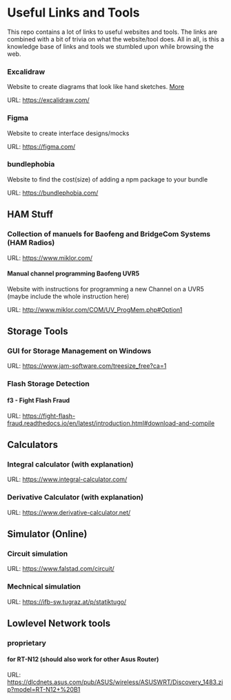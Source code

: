 # Useful Links and Tools

This repo contains a lot of links to useful websites and tools.
The links are combined with a bit of trivia on what the website/tool
does. All in all, is this a knowledge base of links and tools
we stumbled upon while browsing the web.


### Excalidraw

Website to create diagrams that look like hand sketches. [More](https://github.com/Hackertreff-Reutte/useful-links-and-tools/blob/main/drawing/excalidraw.md)

URL: https://excalidraw.com/


### Figma

Website to create interface designs/mocks

URL: https://figma.com/


### bundlephobia

Website to find the cost(size) of adding a npm package to your bundle

URL: https://bundlephobia.com/

## HAM Stuff

### Collection of manuels for Baofeng and BridgeCom Systems  (HAM Radios)

URL: https://www.miklor.com/

#### Manual channel programming Baofeng UVR5

Website with instructions for programming a new Channel on a UVR5 (maybe include the whole instruction here)

URL: http://www.miklor.com/COM/UV_ProgMem.php#Option1

## Storage Tools

### GUI for Storage Management on Windows 

URL: https://www.jam-software.com/treesize_free?ca=1

### Flash Storage Detection

#### f3 - Fight Flash Fraud
URL: https://fight-flash-fraud.readthedocs.io/en/latest/introduction.html#download-and-compile

## Calculators

### Integral calculator (with explanation)

URL: https://www.integral-calculator.com/

### Derivative Calculator (with explanation)

URL: https://www.derivative-calculator.net/

## Simulator (Online)

### Circuit simulation

URL: https://www.falstad.com/circuit/

### Mechnical simulation

URL: https://ifb-sw.tugraz.at/p/statiktugo/

## Lowlevel Network tools 

### proprietary

#### for RT-N12 (should also work for other Asus Router)
URL: https://dlcdnets.asus.com/pub/ASUS/wireless/ASUSWRT/Discovery_1483.zip?model=RT-N12+%20B1


